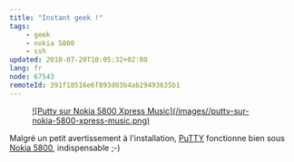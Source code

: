 ```yaml
---
title: "Instant geek !"
tags:
    - geek
    - nokia 5800
    - ssh
updated: 2010-07-20T10:05:32+02:00
lang: fr
node: 67543
remoteId: 391f18516e6f893d03b4ab29493635b1
---
```

<figure class="object-center"><a href="/images/putty-sur-nokia-5800-xpress-music.png">![Putty sur Nokia 5800 Xpress Music](/images//putty-sur-nokia-5800-xpress-music.png)
</a></figure>


Malgré un petit avertissement à l'installation, [PuTTY](http://s2putty.sourceforge.net/) fonctionne bien sous [Nokia 5800](/post/nokia-5800-mon-nouveau-jouet), indispensable ;-)

